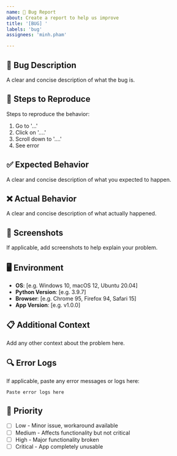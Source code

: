 ```yaml
---
name: 🐛 Bug Report
about: Create a report to help us improve
title: '[BUG] '
labels: 'bug'
assignees: 'minh.pham'

---
```


## 🐛 Bug Description

A clear and concise description of what the bug is.

## 🔄 Steps to Reproduce

Steps to reproduce the behavior:

1. Go to '...'
2. Click on '....'
3. Scroll down to '....'
4. See error

## ✅ Expected Behavior

A clear and concise description of what you expected to happen.

## ❌ Actual Behavior

A clear and concise description of what actually happened.

## 📸 Screenshots

If applicable, add screenshots to help explain your problem.

## 🖥️ Environment

- **OS**: [e.g. Windows 10, macOS 12, Ubuntu 20.04]
- **Python Version**: [e.g. 3.9.7]
- **Browser**: [e.g. Chrome 95, Firefox 94, Safari 15]
- **App Version**: [e.g. v1.0.0]

## 📋 Additional Context

Add any other context about the problem here.

## 🔍 Error Logs

If applicable, paste any error messages or logs here:

```
Paste error logs here
```

## 🎯 Priority

- [ ] Low - Minor issue, workaround available
- [ ] Medium - Affects functionality but not critical
- [ ] High - Major functionality broken
- [ ] Critical - App completely unusable
